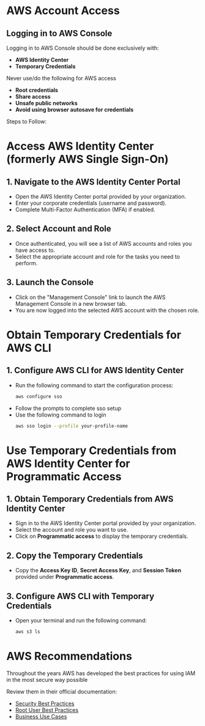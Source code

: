 # AWS Account Access

## Logging in to AWS Console

Logging in to AWS Console should be done exclusively with:

- **AWS Identity Center**
- **Temporary Credentials**

Never use/do the following for AWS access

- **Root credentials**
- **Share access**
- **Unsafe public networks**
- **Avoid using browser autosave for credentials**

Steps to Follow:

# Access AWS Identity Center (formerly AWS Single Sign-On)

## 1. Navigate to the AWS Identity Center Portal

- Open the AWS Identity Center portal provided by your organization.
- Enter your corporate credentials (username and password).
- Complete Multi-Factor Authentication (MFA) if enabled.

## 2. Select Account and Role

- Once authenticated, you will see a list of AWS accounts and roles you have access to.
- Select the appropriate account and role for the tasks you need to perform.

## 3. Launch the Console

- Click on the "Management Console" link to launch the AWS Management Console in a new browser tab.
- You are now logged into the selected AWS account with the chosen role.

# Obtain Temporary Credentials for AWS CLI

## 1. Configure AWS CLI for AWS Identity Center

- Run the following command to start the configuration process:
  ```bash
  aws configure sso
  ```
- Follow the prompts to complete sso setup
- Use the following command to login
  ```bash
  aws sso login --profile your-profile-name
  ```

# Use Temporary Credentials from AWS Identity Center for Programmatic Access

## 1. Obtain Temporary Credentials from AWS Identity Center

- Sign in to the AWS Identity Center portal provided by your organization.
- Select the account and role you want to use.
- Click on **Programmatic access** to display the temporary credentials.

## 2. Copy the Temporary Credentials

- Copy the **Access Key ID**, **Secret Access Key**, and **Session Token** provided under **Programmatic access**.

## 3. Configure AWS CLI with Temporary Credentials

- Open your terminal and run the following command:
  ```bash
  aws s3 ls
  ```

# AWS Recommendations

Throughout the years AWS has developed the best practices for using IAM in the most secure way possible

Review them in their official documentation:

- [Security Best Practices](https://docs.aws.amazon.com/IAM/latest/UserGuide/best-practices.html?link_from_packtlink=yes)
- [Root User Best Practices](https://docs.aws.amazon.com/IAM/latest/UserGuide/root-user-best-practices.html)
- [Business Use Cases](https://docs.aws.amazon.com/IAM/latest/UserGuide/business-use-cases.html)
